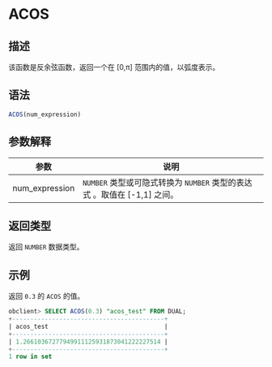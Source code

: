# ACOS

## 描述

该函数是反余弦函数，返回一个在 \[0,π\] 范围内的值，以弧度表示。

## 语法

```sql
ACOS(num_expression)
```

## 参数解释

|       参数       |                          说明                          |
|----------------|------------------------------------------------------|
| num_expression | `NUMBER` 类型或可隐式转换为 `NUMBER` 类型的表达式 。取值在 \[-1,1\] 之间。 |

## 返回类型

返回 `NUMBER` 数据类型。

## 示例

返回 `0.3` 的 `ACOS` 的值。

```sql
obclient> SELECT ACOS(0.3) "acos_test" FROM DUAL;
+------------------------------------------+
| acos_test                                |
+------------------------------------------+
| 1.26610367277949911125931873041222227514 |
+------------------------------------------+
1 row in set
```
